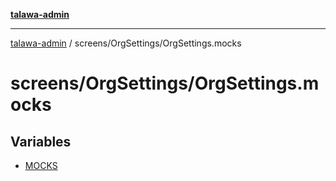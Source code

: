 [**talawa-admin**](../../../README.md)

***

[talawa-admin](../../../README.md) / screens/OrgSettings/OrgSettings.mocks

# screens/OrgSettings/OrgSettings.mocks

## Variables

- [MOCKS](variables/MOCKS.md)
